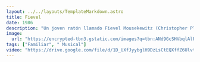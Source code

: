 ```yaml
---
layout: ../../layouts/TemplateMarkdown.astro
title: Fievel
date: 1986
description: "Un joven ratón llamado Fievel Mousekewitz (Christopher Plummer) y su familia emigran de Rusia a Estados Unidos en barco después de que su hogar es destruido por gatos. Durante el viaje, una feroz tormenta lanza a Fievel del barco, y él pierde el contacto con su familia."
image:
  url: "https://encrypted-tbn3.gstatic.com/images?q=tbn:ANd9GcSHVbqlAlF3N2owZdpi8yKsS8GTADbFmW4DOs-6wjSL81KjHTPo"
tags: ["Familiar", " Musical"]
video: "https://drive.google.com/file/d/1D_UXfJyybglH9DzLsCtEQXffZ6Ulvtu2/preview"
---
```

